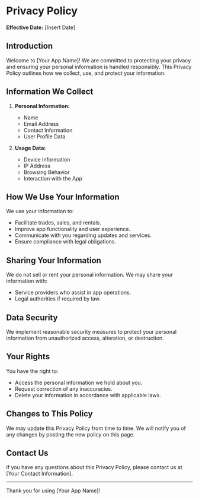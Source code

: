 # Privacy Policy

**Effective Date:** [Insert Date]

## Introduction

Welcome to [Your App Name]! We are committed to protecting your privacy and ensuring your personal information is handled responsibly. This Privacy Policy outlines how we collect, use, and protect your information.

## Information We Collect

1. **Personal Information:**
   - Name
   - Email Address
   - Contact Information
   - User Profile Data

2. **Usage Data:**
   - Device Information
   - IP Address
   - Browsing Behavior
   - Interaction with the App

## How We Use Your Information

We use your information to:
- Facilitate trades, sales, and rentals.
- Improve app functionality and user experience.
- Communicate with you regarding updates and services.
- Ensure compliance with legal obligations.

## Sharing Your Information

We do not sell or rent your personal information. We may share your information with:
- Service providers who assist in app operations.
- Legal authorities if required by law.

## Data Security

We implement reasonable security measures to protect your personal information from unauthorized access, alteration, or destruction.

## Your Rights

You have the right to:
- Access the personal information we hold about you.
- Request correction of any inaccuracies.
- Delete your information in accordance with applicable laws.

## Changes to This Policy

We may update this Privacy Policy from time to time. We will notify you of any changes by posting the new policy on this page.

## Contact Us

If you have any questions about this Privacy Policy, please contact us at [Your Contact Information].

---

Thank you for using [Your App Name]!
